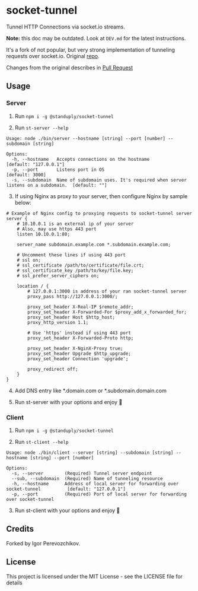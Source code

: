 # socket-tunnel

Tunnel HTTP Connections via socket.io streams.


**Note:** this doc may be outdated. Look at `DEV.md` for the latest instructions.


It's a fork of not popular, but very strong implementation of tunneling requests over socket.io. Original [repo](https://github.com/ericbarch/socket-tunnel).

Changes from the original describes in [Pull Request](https://github.com/ericbarch/socket-tunnel/pull/2)

## Usage

### Server

1. Run ```npm i -g @standuply/socket-tunnel```

2. Run ```st-server --help```

```
Usage: node ./bin/server --hostname [string] --port [number] --subdomain [string]

Options:
  -h, --hostname   Accepts connections on the hostname                                        [default: "127.0.0.1"]
  -p, --port       Listens port in OS                                                         [default: 3000]
  -s, --subdomain  Name of subdomain uses. It's required when server listens on a subdomain.  [default: ""]
```

3. If using Nginx as proxy to your server, then configure Nginx by sample below:

```
# Example of Nginx config to proxying requests to socket-tunnel server
server {
    # 10.10.0.1 is an external ip of your server
    # Also, may use https 443 port    
    listen 10.10.0.1:80;
        
    server_name subdomain.example.com *.subdomain.example.com;
    
    # Uncomment these lines if using 443 port
    # ssl on;
    # ssl_certificate /path/to/certificate/file.crt;
    # ssl_certificate_key /path/to/key/file.key;
    # ssl_prefer_server_ciphers on;

    location / {
        # 127.0.0.1:3000 is address of your ran socket-tunnel server
        proxy_pass http://127.0.0.1:3000/;

        proxy_set_header X-Real-IP $remote_addr;
        proxy_set_header X-Forwarded-For $proxy_add_x_forwarded_for;
        proxy_set_header Host $http_host;
        proxy_http_version 1.1;
        
        # Use 'https' instead if using 443 port
        proxy_set_header X-Forwarded-Proto http;
        
        proxy_set_header X-NginX-Proxy true;
        proxy_set_header Upgrade $http_upgrade;
        proxy_set_header Connection 'upgrade';

        proxy_redirect off;
    }
}

```

4. Add DNS entry like *.domain.com or *.subdomain.domain.com

5. Run st-server with your options and enjoy :clap:


### Client

1. Run ```npm i -g @standuply/socket-tunnel```

2. Run ```st-client --help```

```
Usage: node ./bin/client --server [string] --subdomain [string] --hostname [string] --port [number]

Options:
  -s, --server        (Required) Tunnel server endpoint                                
  --sub, --subdomain  (Required) Name of tunneling resource                            
  -h, --hostname      Address of local server for forwarding over socket-tunnel          [default: "127.0.0.1"]
  -p, --port          (Required) Port of local server for forwarding over socket-tunnel

```

3. Run st-client with your options and enjoy :clap:


## Credits

Forked by Igor Perevozchikov.

## License

This project is licensed under the MIT License - see the LICENSE file for details
